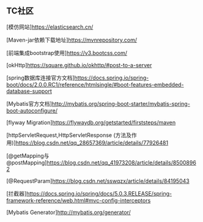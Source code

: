 ## TC社区

[模仿网站]https://elasticsearch.cn/

[Maven-jar依赖下载地址]https://mvnrepository.com/

[前端集成bootstrap使用]https://v3.bootcss.com/

[okHttp]https://square.github.io/okhttp/#post-to-a-server

[spring数据库连接官方文档]https://docs.spring.io/spring-boot/docs/2.0.0.RC1/reference/htmlsingle/#boot-features-embedded-database-support

[Mybatis官方文档]http://mybatis.org/spring-boot-starter/mybatis-spring-boot-autoconfigure/

[flyway Migration]https://flywaydb.org/getstarted/firststeps/maven

[httpServletRequest,HttpServletResponse (方法及作用)]https://blog.csdn.net/qq_28657369/article/details/77926481

[@getMapping与@postMapping]https://blog.csdn.net/qq_41973208/article/details/85008962

[@RequestParam]https://blog.csdn.net/sswqzx/article/details/84195043

[拦截器]https://docs.spring.io/spring/docs/5.0.3.RELEASE/spring-framework-reference/web.html#mvc-config-interceptors

[Mybatis Generator]http://mybatis.org/generator/